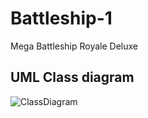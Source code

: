 # Battleship-1
Mega Battleship Royale Deluxe

## UML Class diagram
![ClassDiagram](http://www.plantuml.com/plantuml/svg/jLXBRzj64BuBq7zOe1SPbGKdG7eWN2EnLJ-0E0uijqbFnOeSKWkJN66vz2DAVbaF_Kdz2vrza5oApoBEHUBkp7mxEs_otx__UPj9AcIUnDD91fAaD85iItrOmPOAAhaWdZUTJ2VNp1Syuw7qlCyfzRnpWPoFNDnxtWK-aUElXuVa6Y9wIgMC8TkmxIr_fZ4i8SwVm72zGfpJswNd_PPA9XbadgVM1c2a_03BIb8v4imHQEhrCQRF80nGXyfDeLDE9VwTnu2cR1Erg9sIxzQP5DINQaaMYwyd3GJBUAN-ks6Oy0KDvHaLWk5vXuVTIEwHdO2L7RyVQ-NpNBu0JBvEg60fV3-KzfVdqI10c_URdEXSw831SxXujdXsrGEesVuVMfz-fO1QsyKmkiFS1xuVKIy6x4JMYs6Q27ivk3BIsfoFXJ1A89MMNzV5j2Dvhp3_VQ3hkALsE3YVi2A9qK1Dg8fghjLTkizuAl6Gyk6QfZG2CHvoWOYB4d1n8UXsmtnbjArW4j2x_gPDnI8lBmGBNap9Rj1nQWxZZIaoJHmbRvWrKckzSi_gGZXd68NHM8pfn8zfblLPLdMntNH2VhfA4OB6x0lC3eX77ZWUCPrySq2wshOI9p-RlfQXw7kMoMEpF57YI5Iy4VBE3lJoNH0OUdcKtcvHGUzVG0euY80kWtNI9PCpXYdoD2Vgxxb6N6tuOsMmcUsyvg_1MFYcODlMs4Y_BQoCiOGQe50C7O4d4xtbyrYDKRKzBW9GUqfllR4keiCZPQ1eGbWvtIDE11YYdZHmtxGInnUp51u_kBhC2UwSrLIPstlULCeO5s4dDEQkuO-BZDeCf6rogEvMnePkeqLeMASMSJ5JdCYeUVQFG-r0X5Y5-XkqSKCCQIGthe53WTNZAi7AiUUAX0LjsslgtpVsox3RLuxQr2EzHd4BnO_NqptDslXC0AQIgprkxWhblv6sg_NVg3uN371NpNw0KNVm8PwYBG_7Obl3tzMgYxQHwumvQN74d3ISC2TD1npKe9SGqZoMUvRIPcvELKsvocPQf3OlDRbBesXcTt9fuLL6DdnsO1gHrgrJwQwZKfiYC2v5QitM07vYWPCRfbY3pBTt32rGRmLBGHzdVcq-G79zO9YJhEhswjRLodXioI6xakUO0xOEkHca0i9EQ4KfkyktCHphOC6VanEbqPhpU0oOVkt-NCIQNlrPh3PSi2-eEeqjO0NSuw6zASEOi6niZvKjyG1WqKOMAudcN67VRHv_4uOPb7mF82Jpwxi78rHocfPHocdBFqujSmu4iwU2yTdIohXnDH_wM61RMMGdHyGeXiWbF30VYg3JN9rnPiX_HQOnbqEK4L8nS9fBoLEatS6Jp0MyNXeYFB5EsfRc6NGH1MHvqacDEGtG5IjV0BIGkLX_v1awKyl-0IhRNpUqxMAfTExYS9NhuhaHww8EXB7Af5_9cwEm85qM8MDe3Z7R0WIEqAl56qDWsNjpQvjKI0jfd84c9XnjQRuXeN-gXN5--Nq9lLy-6ny8Z09al-wJlwCY0kbMDLJhbwCZXtZff82Y7YcggQug2aqRRnlNzRwwcArvTSBlQLoHQeHje0O2TRCxbXGNKuyrULrUXvZKwHTwpdTtjH7EOkRV3-TYzuZdl7_kYY6iy9yPfBXFRVZSOlZGD8gXQ1fQ-tel8FvUQt2Jr4dVzc8nwXF0JiiCIjHUzdVs74ZpPB0ccSXIvbYfPBn68NosmOrFwaN0FgaAOUxm5j8WJ-B_0000)
